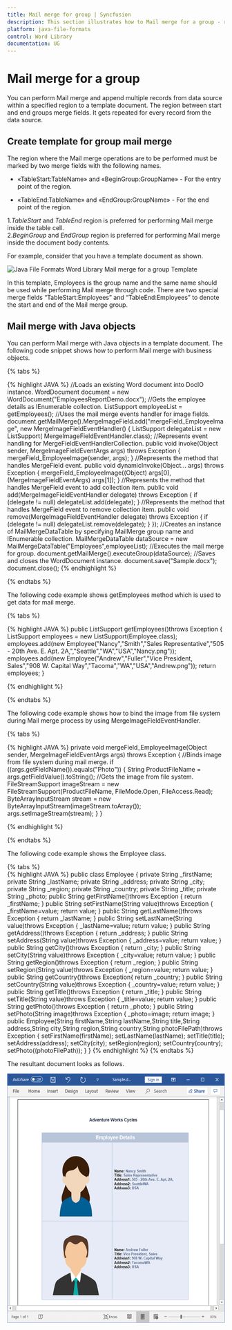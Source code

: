 ```yaml
---
title: Mail merge for group | Syncfusion
description: This section illustrates how to Mail merge for a group - replace merge fields in a region of document with data, by repeating the region for each record.
platform: java-file-formats
control: Word Library
documentation: UG
---
```


# Mail merge for a group

You can perform Mail merge and append multiple records from data source within a specified region to a template document. The region between start and end groups merge fields. It gets repeated for every record from the data source.

## Create template for group mail merge

The region where the Mail merge operations are to be performed must be marked by two merge fields with the following names.

  * «TableStart:TableName» and «BeginGroup:GroupName» - For the entry point of the region.
  
  * «TableEnd:TableName» and «EndGroup:GroupName» - For the end point of the region.
  
  1.*TableStart* and *TableEnd* region is preferred for performing Mail merge inside the table cell.  
  2.*BeginGroup* and *EndGroup* region is preferred for performing Mail merge inside the document body contents.
  
For example, consider that you have a template document as shown.

![Java File Formats Word Library Mail merge for a group Template](../MailMerge_images/java-file-formats-word-library-mail-merge-template.png)

In this template, Employees is the group name and the same name should be used while performing Mail merge through code. There are two special merge fields “TableStart:Employees” and “TableEnd:Employees” to denote the start and end of the Mail merge group.

## Mail merge with Java objects

You can perform Mail merge with Java objects in a template document. The following code snippet shows how to perform Mail merge with business objects.

{% tabs %} 

{% highlight JAVA %}
//Loads an existing Word document into DocIO instance.
WordDocument document = new WordDocument("EmployeesReportDemo.docx");
//Gets the employee details as IEnumerable collection.
ListSupport<Employee> employeeList = getEmployees();
//Uses the mail merge events handler for image fields.
document.getMailMerge().MergeImageField.add("mergeField_EmployeeImage", new MergeImageFieldEventHandler() {
ListSupport<MergeImageFieldEventHandler> delegateList = new ListSupport<MergeImageFieldEventHandler>(
MergeImageFieldEventHandler.class);
//Represents event handling for MergeFieldEventHandlerCollection.
public void invoke(Object sender, MergeImageFieldEventArgs args) throws Exception 
{
	mergeField_EmployeeImage(sender, args);
}
//Represents the method that handles MergeField event.
public void dynamicInvoke(Object... args) throws Exception 
{
	mergeField_EmployeeImage((Object) args[0], (MergeImageFieldEventArgs) args[1]);
}
//Represents the method that handles MergeField event to add collection item.
public void add(MergeImageFieldEventHandler delegate) throws Exception 
{
	if (delegate != null)
		delegateList.add(delegate);
}
//Represents the method that handles MergeField event to remove collection item.
public void remove(MergeImageFieldEventHandler delegate) throws Exception 
{
	if (delegate != null)
		delegateList.remove(delegate);
}
});
//Creates an instance of MailMergeDataTable by specifying MailMerge group name and IEnumerable collection.
MailMergeDataTable dataSource = new MailMergeDataTable("Employees",employeeList);
//Executes the mail merge for group.
document.getMailMerge().executeGroup(dataSource);
//Saves and closes the WordDocument instance.
document.save("Sample.docx");
document.close();
{% endhighlight %}

{% endtabs %}  

The following code example shows getEmployees method which is used to get data for mail merge.

{% tabs %}  

{% highlight JAVA %}
public ListSupport<Employee> getEmployees()throws Exception
{
	ListSupport<Employee> employees = new ListSupport<Employee>(Employee.class);
	employees.add(new Employee("Nancy","Smith","Sales Representative","505 - 20th Ave. E. Apt. 2A,","Seattle","WA","USA","Nancy.png"));
	employees.add(new Employee("Andrew","Fuller","Vice President, Sales","908 W. Capital Way","Tacoma","WA","USA","Andrew.png"));
	return employees;
}

{% endhighlight %}

{% endtabs %}  

The following code example shows how to bind the image from file system during Mail merge process by using MergeImageFieldEventHandler.

{% tabs %}  

{% highlight JAVA %}
private void mergeField_EmployeeImage(Object sender, MergeImageFieldEventArgs args) throws Exception 
{
	//Binds image from file system during mail merge.
	if ((args.getFieldName()).equals("Photo")) 
	{
		String ProductFileName = args.getFieldValue().toString();
		//Gets the image from file system.
		FileStreamSupport imageStream = new FileStreamSupport(ProductFileName, FileMode.Open, FileAccess.Read);
		ByteArrayInputStream stream = new ByteArrayInputStream(imageStream.toArray());
		args.setImageStream(stream);
	}
}

{% endhighlight %}

{% endtabs %}

The following code example shows the Employee class.

{% tabs %}  
{% highlight JAVA %}
public class Employee 
{
	private String _firstName;
	private String _lastName;
	private String _address;
	private String _city;
	private String _region;
	private String _country;
	private String _title;
	private String _photo;
	public String getFirstName()throws Exception
	{
		return _firstName;
	}
	public String setFirstName(String value)throws Exception
	{
		_firstName=value;
		return value;
	}
	public String getLastName()throws Exception
	{
		return _lastName;
	}
	public String setLastName(String value)throws Exception
	{
		_lastName=value;
		return value;
	}
	public String getAddress()throws Exception
	{
		return _address;
	}
	public String setAddress(String value)throws Exception
	{
		_address=value;
		return value;
	}
	public String getCity()throws Exception
	{
		return _city;
	}
	public String setCity(String value)throws Exception
	{
		_city=value;
		return value;
	}
	public String getRegion()throws Exception
	{
		return _region;
	}
	public String setRegion(String value)throws Exception
	{
		_region=value;
		return value;
	}
	public String getCountry()throws Exception{
		return _country;
	}
	public String setCountry(String value)throws Exception
	{
		_country=value;
		return value;
	}
	public String getTitle()throws Exception
	{
		return _title;
	}
	public String setTitle(String value)throws Exception
	{
		_title=value;
		return value;
	}
	public String getPhoto()throws Exception
	{
		return _photo;
	}
	public String setPhoto(String image)throws Exception
	{
		_photo=image;
		return image;
	}
	public Employee(String firstName,String lastName,String title,String address,String city,String region,String country,String photoFilePath)throws Exception
	{
		setFirstName(firstName);
		setLastName(lastName);
		setTitle(title);
		setAddress(address);
		setCity(city);
		setRegion(region);
		setCountry(country);
		setPhoto((photoFilePath));
	}
}
{% endhighlight %}
{% endtabs %}

The resultant document looks as follows.

![Java File Formats Word Library Group resultant document](../MailMerge_images/java-file-formats-word-library-mail-merge-output.png)
